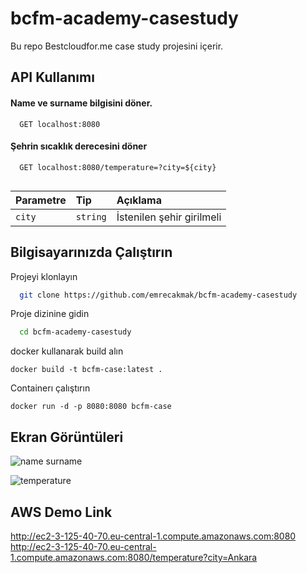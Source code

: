 
# bcfm-academy-casestudy

Bu repo Bestcloudfor.me case study projesini içerir.



## API Kullanımı

#### Name ve surname bilgisini döner.

```https
  GET localhost:8080
```

#### Şehrin sıcaklık derecesini döner

```https
  GET localhost:8080/temperature=?city=${city}
  
```

| Parametre | Tip     | Açıklama                       |
| :-------- | :------- | :-------------------------------- |
| `city`      | `string` | İstenilen şehir girilmeli |

  

## Bilgisayarınızda Çalıştırın

Projeyi klonlayın

```bash
  git clone https://github.com/emrecakmak/bcfm-academy-casestudy
```

Proje dizinine gidin

```bash
  cd bcfm-academy-casestudy
```

docker kullanarak build alın

```docker
docker build -t bcfm-case:latest . 
```
Containerı çalıştırın
```docker
docker run -d -p 8080:8080 bcfm-case
```

  
## Ekran Görüntüleri

![name surname](https://www.notion.so/image/https%3A%2F%2Fs3-us-west-2.amazonaws.com%2Fsecure.notion-static.com%2Ffcb65971-9fe3-4058-9253-ee27e6895688%2FUntitled.png?table=block&id=209a07dd-2b72-4ebf-912f-4d8b1f2c229c&spaceId=37eed0df-5489-4147-b89a-b5b1076cbd31&width=2000&userId=131eab5a-b4fa-40bf-90e1-f6977af8faad&cache=v2)


  
![temperature](  https://www.notion.so/image/https%3A%2F%2Fs3-us-west-2.amazonaws.com%2Fsecure.notion-static.com%2Fd7acc4c0-5b08-4638-bf58-01c78fe8e3bc%2FUntitled.png?table=block&id=fc4a664c-ee78-4f16-aaa7-d2413720dee0&spaceId=37eed0df-5489-4147-b89a-b5b1076cbd31&width=2000&userId=131eab5a-b4fa-40bf-90e1-f6977af8faad&cache=v2)

## AWS Demo Link

http://ec2-3-125-40-70.eu-central-1.compute.amazonaws.com:8080
http://ec2-3-125-40-70.eu-central-1.compute.amazonaws.com:8080/temperature?city=Ankara
